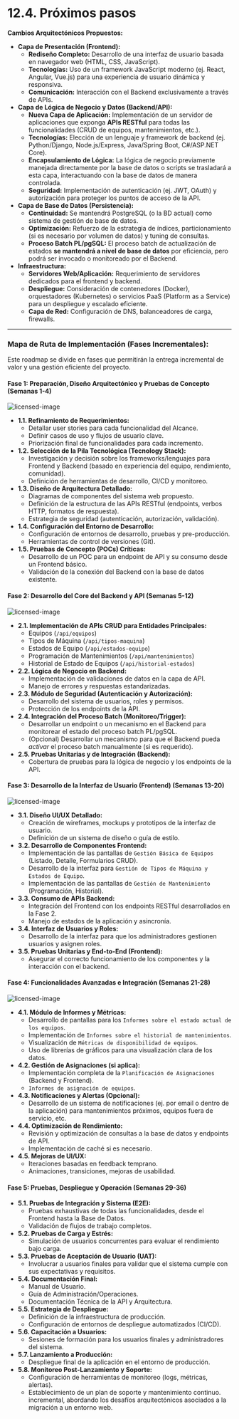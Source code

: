 # 12.4. Próximos pasos
**Cambios Arquitectónicos Propuestos:**

* **Capa de Presentación (Frontend):**
    * **Rediseño Completo:** Desarrollo de una interfaz de usuario basada en navegador web (HTML, CSS, JavaScript).
    * **Tecnologías:** Uso de un framework JavaScript moderno (ej. React, Angular, Vue.js) para una experiencia de usuario dinámica y responsiva.
    * **Comunicación:** Interacción con el Backend exclusivamente a través de APIs.
* **Capa de Lógica de Negocio y Datos (Backend/API):**
    * **Nueva Capa de Aplicación:** Implementación de un servidor de aplicaciones que exponga **APIs RESTful** para todas las funcionalidades (CRUD de equipos, mantenimientos, etc.).
    * **Tecnologías:** Elección de un lenguaje y framework de backend (ej. Python/Django, Node.js/Express, Java/Spring Boot, C#/ASP.NET Core).
    * **Encapsulamiento de Lógica:** La lógica de negocio previamente manejada directamente por la base de datos o scripts se trasladará a esta capa, interactuando con la base de datos de manera controlada.
    * **Seguridad:** Implementación de autenticación (ej. JWT, OAuth) y autorización para proteger los puntos de acceso de la API.
* **Capa de Base de Datos (Persistencia):**
    * **Continuidad:** Se mantendrá PostgreSQL (o la BD actual) como sistema de gestión de base de datos.
    * **Optimización:** Refuerzo de la estrategia de índices, particionamiento (si es necesario por volumen de datos) y tuning de consultas.
    * **Proceso Batch PL/pgSQL:** El proceso batch de actualización de estados **se mantendrá a nivel de base de datos** por eficiencia, pero podrá ser invocado o monitoreado por el Backend.
* **Infraestructura:**
    * **Servidores Web/Aplicación:** Requerimiento de servidores dedicados para el frontend y backend.
    * **Despliegue:** Consideración de contenedores (Docker), orquestadores (Kubernetes) o servicios PaaS (Platform as a Service) para un despliegue y escalado eficiente.
    * **Capa de Red:** Configuración de DNS, balanceadores de carga, firewalls.

---

### **Mapa de Ruta de Implementación (Fases Incrementales):**

Este roadmap se divide en fases que permitirán la entrega incremental de valor y una gestión eficiente del proyecto.

#### **Fase 1: Preparación, Diseño Arquitectónico y Pruebas de Concepto (Semanas 1-4)**
![licensed-image](https://github.com/user-attachments/assets/2c1a4576-ca30-4c2a-a7fe-af520052f445)


* **1.1. Refinamiento de Requerimientos:**
    * Detallar user stories para cada funcionalidad del Alcance.
    * Definir casos de uso y flujos de usuario clave.
    * Priorización final de funcionalidades para cada incremento.
* **1.2. Selección de la Pila Tecnológica (Tecnology Stack):**
    * Investigación y decisión sobre los frameworks/lenguajes para Frontend y Backend (basado en experiencia del equipo, rendimiento, comunidad).
    * Definición de herramientas de desarrollo, CI/CD y monitoreo.
* **1.3. Diseño de Arquitectura Detallado:**
    * Diagramas de componentes del sistema web propuesto.
    * Definición de la estructura de las APIs RESTful (endpoints, verbos HTTP, formatos de respuesta).
    * Estrategia de seguridad (autenticación, autorización, validación).
* **1.4. Configuración del Entorno de Desarrollo:**
    * Configuración de entornos de desarrollo, pruebas y pre-producción.
    * Herramientas de control de versiones (Git).
* **1.5. Pruebas de Concepto (POCs) Críticas:**
    * Desarrollo de un POC para un endpoint de API y su consumo desde un Frontend básico.
    * Validación de la conexión del Backend con la base de datos existente.

#### **Fase 2: Desarrollo del Core del Backend y API (Semanas 5-12)**
![licensed-image](https://github.com/user-attachments/assets/7eae7a04-0157-4675-a76a-b9ebbc408c27)


* **2.1. Implementación de APIs CRUD para Entidades Principales:**
    * Equipos (`/api/equipos`)
    * Tipos de Máquina (`/api/tipos-maquina`)
    * Estados de Equipo (`/api/estados-equipo`)
    * Programación de Mantenimientos (`/api/mantenimientos`)
    * Historial de Estado de Equipos (`/api/historial-estados`)
* **2.2. Lógica de Negocio en Backend:**
    * Implementación de validaciones de datos en la capa de API.
    * Manejo de errores y respuestas estandarizadas.
* **2.3. Módulo de Seguridad (Autenticación y Autorización):**
    * Desarrollo del sistema de usuarios, roles y permisos.
    * Protección de los endpoints de la API.
* **2.4. Integración del Proceso Batch (Monitoreo/Trigger):**
    * Desarrollar un endpoint o un mecanismo en el Backend para monitorear el estado del proceso batch PL/pgSQL.
    * (Opcional) Desarrollar un mecanismo para que el Backend pueda *activar* el proceso batch manualmente (si es requerido).
* **2.5. Pruebas Unitarias y de Integración (Backend):**
    * Cobertura de pruebas para la lógica de negocio y los endpoints de la API.

#### **Fase 3: Desarrollo de la Interfaz de Usuario (Frontend) (Semanas 13-20)**
![licensed-image](https://github.com/user-attachments/assets/d59795b1-0f11-4a76-a275-deafebfcfdbb)


* **3.1. Diseño UI/UX Detallado:**
    * Creación de wireframes, mockups y prototipos de la interfaz de usuario.
    * Definición de un sistema de diseño o guía de estilo.
* **3.2. Desarrollo de Componentes Frontend:**
    * Implementación de las pantallas de `Gestión Básica de Equipos` (Listado, Detalle, Formularios CRUD).
    * Desarrollo de la interfaz para `Gestión de Tipos de Máquina y Estados de Equipo`.
    * Implementación de las pantallas de `Gestión de Mantenimiento` (Programación, Historial).
* **3.3. Consumo de APIs Backend:**
    * Integración del Frontend con los endpoints RESTful desarrollados en la Fase 2.
    * Manejo de estados de la aplicación y asincronía.
* **3.4. Interfaz de Usuarios y Roles:**
    * Desarrollo de la interfaz para que los administradores gestionen usuarios y asignen roles.
* **3.5. Pruebas Unitarias y End-to-End (Frontend):**
    * Asegurar el correcto funcionamiento de los componentes y la interacción con el backend.

#### **Fase 4: Funcionalidades Avanzadas e Integración (Semanas 21-28)**
![licensed-image](https://github.com/user-attachments/assets/921ca3d1-e0e8-43ea-99c8-24309bde8616)



* **4.1. Módulo de Informes y Métricas:**
    * Desarrollo de pantallas para los `Informes sobre el estado actual de los equipos`.
    * Implementación de `Informes sobre el historial de mantenimientos`.
    * Visualización de `Métricas de disponibilidad de equipos`.
    * Uso de librerías de gráficos para una visualización clara de los datos.
* **4.2. Gestión de Asignaciones (si aplica):**
    * Implementación completa de la `Planificación de Asignaciones` (Backend y Frontend).
    * `Informes de asignación de equipos`.
* **4.3. Notificaciones y Alertas (Opcional):**
    * Desarrollo de un sistema de notificaciones (ej. por email o dentro de la aplicación) para mantenimientos próximos, equipos fuera de servicio, etc.
* **4.4. Optimización de Rendimiento:**
    * Revisión y optimización de consultas a la base de datos y endpoints de API.
    * Implementación de caché si es necesario.
* **4.5. Mejoras de UI/UX:**
    * Iteraciones basadas en feedback temprano.
    * Animaciones, transiciones, mejoras de usabilidad.

#### **Fase 5: Pruebas, Despliegue y Operación (Semanas 29-36)**


* **5.1. Pruebas de Integración y Sistema (E2E):**
    * Pruebas exhaustivas de todas las funcionalidades, desde el Frontend hasta la Base de Datos.
    * Validación de flujos de trabajo completos.
* **5.2. Pruebas de Carga y Estrés:**
    * Simulación de usuarios concurrentes para evaluar el rendimiento bajo carga.
* **5.3. Pruebas de Aceptación de Usuario (UAT):**
    * Involucrar a usuarios finales para validar que el sistema cumple con sus expectativas y requisitos.
* **5.4. Documentación Final:**
    * Manual de Usuario.
    * Guía de Administración/Operaciones.
    * Documentación Técnica de la API y Arquitectura.
* **5.5. Estrategia de Despliegue:**
    * Definición de la infraestructura de producción.
    * Configuración de entornos de despliegue automatizados (CI/CD).
* **5.6. Capacitación a Usuarios:**
    * Sesiones de formación para los usuarios finales y administradores del sistema.
* **5.7. Lanzamiento a Producción:**
    * Despliegue final de la aplicación en el entorno de producción.
* **5.8. Monitoreo Post-Lanzamiento y Soporte:**
    * Configuración de herramientas de monitoreo (logs, métricas, alertas).
    * Establecimiento de un plan de soporte y mantenimiento continuo.
incremental, abordando los desafíos arquitectónicos asociados a la migración a un entorno web.
